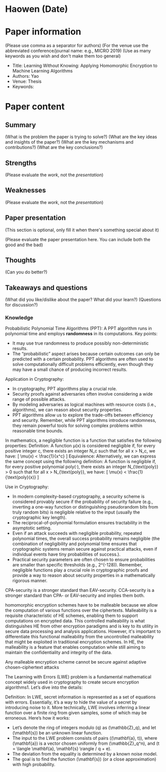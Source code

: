 # Haowen (Date)

# Paper information
(Please use comma as a separator for authors)
(For the venue use the abbreviated conference/journal name: e.g., MICRO 2019)
(Use as many keywords as you wish and don't make them too general)

- Title: Learning Without Knowing: Applying Homomorphic Encryption to Machine Learning Algorithms
- Authors: Yao
- Venue: Thesis
- Keywords: 

# Paper content
## Summary
(What is the problem the paper is trying to solve?)
(What are the key ideas and insights of the paper?)
(What are the key mechanisms and contributions?)
(What are the key conclusions?)

## Strengths
(Please evaluate the *work*, not the *presentation*)

## Weaknesses
(Please evaluate the *work*, not the *presentation*)

## Paper presentation

(This section is optional, only fill it when there's something special about it)

(Please evaluate the paper presentation here. You can include both the good and the bad)

## Thoughts
(Can you do better?)

## Takeaways and questions
(What did you like/dislike about the paper? What did your learn?)
(Questions for discussion?)

### Knowledge
Probabilistic Polynomial Time Algorithms (PPT): A PPT algorithm runs in polynomial time and employs **randomness** in its computations.
Key points:
- It may use true randomness to produce possibly non-deterministic results.
- The “probabilistic” aspect arises because certain outcomes can only be predicted with a certain probability.
PPT algorithms are often used to solve computationally difficult problems efficiently, even though they may have a small chance of producing incorrect results.

Application in Cryptography:
- In cryptography, PPT algorithms play a crucial role.
- Security proofs against adversaries often involve considering a wide range of possible attacks.
- By modeling adversaries as logical machines with resource costs (i.e., algorithms), we can reason about security properties.
- PPT algorithms allow us to explore the trade-offs between efficiency and security.
Remember, while PPT algorithms introduce randomness, they remain powerful tools for solving complex problems within reasonable time bounds.


In mathematics, a negligible function is a function that satisfies the following properties:
Definition: A function μ(x) is considered negligible if, for every positive integer c, there exists an integer N_c such that for all x > N_c, we have: [ \mu(x) < \frac{1}{x^c} ]
Equivalence: Alternatively, we can express the same concept using the following definition: A function is negligible if, for every positive polynomial poly(·), there exists an integer N_{\text{poly}} > 0 such that for all x > N_{\text{poly}}, we have: [ \mu(x) < \frac{1}{\text{poly}(x)} ]

Use in Cryptography:
- In modern complexity-based cryptography, a security scheme is considered provably secure if the probability of security failure (e.g., inverting a one-way function or distinguishing pseudorandom bits from truly random bits) is negligible relative to the input (usually the cryptographic key length).
- The reciprocal-of-polynomial formulation ensures tractability in the asymptotic setting.
- Even if an attack succeeds with negligible probability, repeated polynomial times, the overall success probability remains negligible (the combination of negligibility and polynomial time ensures that cryptographic systems remain secure against practical attacks, even if individual events have tiny probabilities of success.).
- Practical security parameters are often chosen to ensure probabilities are smaller than specific thresholds (e.g., 2^(-128)).
Remember, negligible functions play a crucial role in cryptographic proofs and provide a way to reason about security properties in a mathematically rigorous manner.


CPA-security is a stronger standard than EAV-security.
CCA-security is a stronger standard than CPA- or EAV-security and implies them both.


homomorphic encryption schemes have to be malleable because we allow the computation of various functions over the ciphertexts.
Malleability is a requisite characteristic of HE schemes, enabling them to support computations on encrypted data. This controlled malleability is what distinguishes HE from other encryption paradigms and is key to its utility in secure data processing and analysis applications. However, it's important to differentiate this functional malleability from the uncontrolled malleability that might be exploited in traditional encryption schemes. In HE, the malleability is a feature that enables computation while still aiming to maintain the confidentiality and integrity of the data.

Any malleable encryption scheme cannot be secure against adaptive chosen-ciphertext attacks


The Learning with Errors (LWE) problem is a fundamental mathematical concept widely used in cryptography to create secure encryption algorithms1. Let’s dive into the details:

Definition:
In LWE, secret information is represented as a set of equations with errors. Essentially, it’s a way to hide the value of a secret by introducing noise to it.
More technically, LWE involves inferring a linear function over a finite ring from given samples, some of which may be erroneous.
Here’s how it works:
- Let’s denote the ring of integers modulo (q) as (\mathbb{Z}_q), and let (\mathbf{s}) be an unknown linear function.
- The input to the LWE problem consists of pairs ((\mathbf{a}, t)), where (\mathbf{a}) is a vector chosen uniformly from (\mathbb{Z}_q^n), and (t = \langle \mathbf{a}, \mathbf{s} \rangle / q + e).
- The deviation from the equality is determined by a known noise model.
- The goal is to find the function (\mathbf{s}) (or a close approximation) with high probability.

